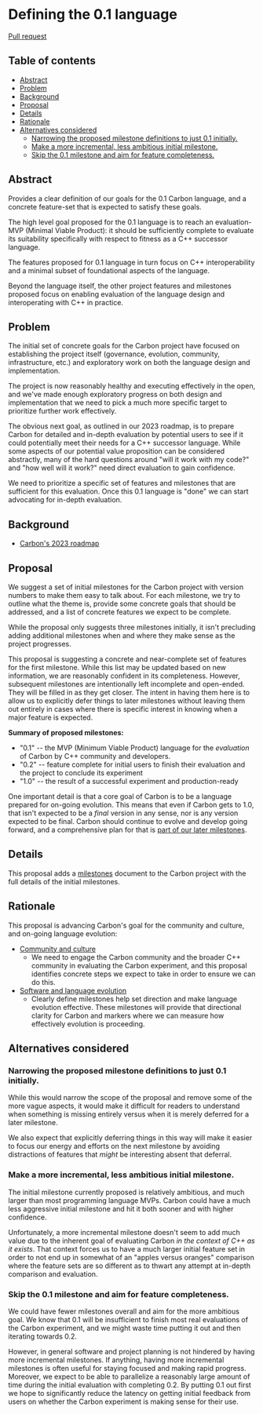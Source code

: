 # Defining the 0.1 language

<!--
Part of the Carbon Language project, under the Apache License v2.0 with LLVM
Exceptions. See /LICENSE for license information.
SPDX-License-Identifier: Apache-2.0 WITH LLVM-exception
-->

[Pull request](https://github.com/carbon-language/carbon-lang/pull/2759)

<!-- toc -->

## Table of contents

-   [Abstract](#abstract)
-   [Problem](#problem)
-   [Background](#background)
-   [Proposal](#proposal)
-   [Details](#details)
-   [Rationale](#rationale)
-   [Alternatives considered](#alternatives-considered)
    -   [Narrowing the proposed milestone definitions to just 0.1 initially.](#narrowing-the-proposed-milestone-definitions-to-just-01-initially)
    -   [Make a more incremental, less ambitious initial milestone.](#make-a-more-incremental-less-ambitious-initial-milestone)
    -   [Skip the 0.1 milestone and aim for feature completeness.](#skip-the-01-milestone-and-aim-for-feature-completeness)

<!-- tocstop -->

## Abstract

Provides a clear definition of our goals for the 0.1 Carbon language, and a
concrete feature-set that is expected to satisfy these goals.

The high level goal proposed for the 0.1 language is to reach an evaluation-MVP
(Minimal Viable Product): it should be sufficiently complete to evaluate its
suitability specifically with respect to fitness as a C++ successor language.

The features proposed for 0.1 language in turn focus on C++ interoperability and
a minimal subset of foundational aspects of the language.

Beyond the language itself, the other project features and milestones proposed
focus on enabling evaluation of the language design and interoperating with C++
in practice.

## Problem

The initial set of concrete goals for the Carbon project have focused on
establishing the project itself (governance, evolution, community,
infrastructure, etc.) and exploratory work on both the language design and
implementation.

The project is now reasonably healthy and executing effectively in the open, and
we've made enough exploratory progress on both design and implementation that we
need to pick a much more specific target to prioritize further work effectively.

The obvious next goal, as outlined in our 2023 roadmap, is to prepare Carbon for
detailed and in-depth evaluation by potential users to see if it could
potentially meet their needs for a C++ successor language. While some aspects of
our potential value proposition can be considered abstractly, many of the hard
questions around "will it work with my code?" and "how well will it work?" need
direct evaluation to gain confidence.

We need to prioritize a specific set of features and milestones that are
sufficient for this evaluation. Once this 0.1 language is "done" we can start
advocating for in-depth evaluation.

## Background

-   [Carbon's 2023 roadmap](https://github.com/carbon-language/carbon-lang/blob/trunk/docs/project/roadmap.md)

## Proposal

We suggest a set of initial milestones for the Carbon project with version
numbers to make them easy to talk about. For each milestone, we try to outline
what the theme is, provide some concrete goals that should be addressed, and a
list of concrete features we expect to be complete.

While the proposal only suggests three milestones initially, it isn't precluding
adding additional milestones when and where they make sense as the project
progresses.

This proposal is suggesting a concrete and near-complete set of features for the
first milestone. While this list may be updated based on new information, we are
reasonably confident in its completeness. However, subsequent milestones are
intentionally left incomplete and open-ended. They will be filled in as they get
closer. The intent in having them here is to allow us to explicitly defer things
to later milestones without leaving them out entirely in cases where there is
specific interest in knowing when a major feature is expected.

**Summary of proposed milestones:**

-   "0.1" -- the MVP (Minimum Viable Product) language for the _evaluation_ of
    Carbon by C++ community and developers.
-   "0.2" -- feature complete for initial users to finish their evaluation and
    the project to conclude its experiment
-   "1.0" -- the result of a successful experiment and production-ready

One important detail is that a core goal of Carbon is to be a language prepared
for on-going evolution. This means that even if Carbon gets to 1.0, that isn't
expected to be a _final_ version in any sense, nor is any version expected to be
final. Carbon should continue to evolve and develop going forward, and a
comprehensive plan for that is
[part of our later milestones](/docs/project/milestones.md#features-explicitly-deferred-beyond-02).

## Details

This proposal adds a [milestones](/docs/project/milestones.md) document to the
Carbon project with the full details of the initial milestones.

## Rationale

This proposal is advancing Carbon's goal for the community and culture, and
on-going language evolution:

-   [Community and culture](/docs/project/goals.md#community-and-culture)
    -   We need to engage the Carbon community and the broader C++ community in
        evaluating the Carbon experiment, and this proposal identifies concrete
        steps we expect to take in order to ensure we can do this.
-   [Software and language evolution](/docs/project/goals.md#software-and-language-evolution)
    -   Clearly define milestones help set direction and make language evolution
        effective. These milestones will provide that directional clarity for
        Carbon and markers where we can measure how effectively evolution is
        proceeding.

## Alternatives considered

### Narrowing the proposed milestone definitions to just 0.1 initially.

While this would narrow the scope of the proposal and remove some of the more
vague aspects, it would make it difficult for readers to understand when
something is missing entirely versus when it is merely deferred for a later
milestone.

We also expect that explicitly deferring things in this way will make it easier
to focus our energy and efforts on the next milestone by avoiding distractions
of features that _might_ be interesting absent that deferral.

### Make a more incremental, less ambitious initial milestone.

The initial milestone currently proposed is relatively ambitious, and much
larger than most programming language MVPs. Carbon could have a much less
aggressive initial milestone and hit it both sooner and with higher confidence.

Unfortunately, a more incremental milestone doesn't seem to add much value due
to the inherent goal of evaluating Carbon _in the context of C++ as it exists_.
That context forces us to have a much larger initial feature set in order to not
end up in somewhat of an "apples versus oranges" comparison where the feature
sets are so different as to thwart any attempt at in-depth comparison and
evaluation.

### Skip the 0.1 milestone and aim for feature completeness.

We could have fewer milestones overall and aim for the more ambitious goal. We
know that 0.1 will be insufficient to finish most real evaluations of the Carbon
experiment, and we might waste time putting it out and then iterating towards
0.2.

However, in general software and project planning is not hindered by having more
incremental milestones. If anything, having more incremental milestones is often
useful for staying focused and making rapid progress. Moreover, we expect to be
able to parallelize a reasonably large amount of time during the initial
evaluation with completing 0.2. By putting 0.1 out first we hope to
significantly reduce the latency on getting initial feedback from users on
whether the Carbon experiment is making sense for their use.
